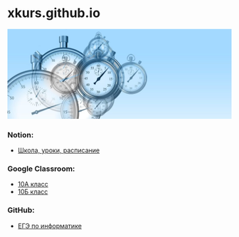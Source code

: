 # xkurs.github.io
![Start](img/time-g28ecd4d16_1920-1024x410.jpg "Start")
### Notion:
- [Школа, уроки, расписание](https://adjoining-approach-866.notion.site/School-4f36c7650e6941378b57e1b5bb74ee95 "Notion")
### Google Classroom:
- [10А класс](https://classroom.google.com/c/MzgzMTI4MDA3NTEx?cjc=3h5ncfo)
- [10Б класс](https://classroom.google.com/c/MzIwMTM0NDI3MTQy?cjc=aspu2gb)
### GitHub:
- [ЕГЭ по информатике](https://xkurs.github.io/KEGE/)

<!---
xkurs/xkurs is a ✨ special ✨ repository because its `README.md` (this file) appears on your GitHub profile.
You can click the Preview link to take a look at your changes.
--->
